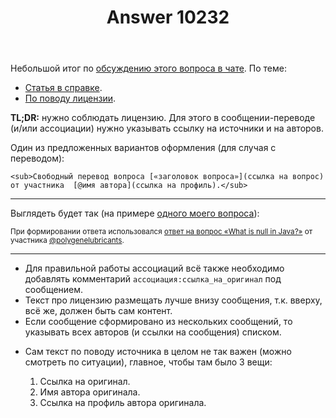 ﻿---
title: "Answer 10232"
se.owner.user_id: 15479
se.owner.display_name: "Suvitruf says Reinstate Monica"
se.owner.link: "https://ru.meta.stackoverflow.com/users/15479/suvitruf-says-reinstate-monica"
se.answer_id: 10232
se.question_id: 10211
se.post_type: answer
se.score: 5
se.is_accepted: True
---
<p>Небольшой итог по <a href="https://chat.stackexchange.com/transcript/message/53807508#53807508">обсуждению этого вопроса в чате</a>. По теме:</p>

<ul>
<li><a href="https://ru.stackoverflow.com/help/translate-from-english">Статья в справке</a>.</li>
<li><a href="https://ru.meta.stackoverflow.com/a/4975/15479">По поводу лицензии</a>.</li>
</ul>

<p><strong>TL;DR:</strong> нужно соблюдать лицензию. Для этого в сообщении-переводе (и/или ассоциации) нужно указывать ссылку на источники и на авторов.</p>

<p>Один из предложенных вариантов оформления (для случая с переводом):</p>

<pre><code>&lt;sub&gt;Свободный перевод вопроса [«заголовок вопроса»](ссылка на вопрос) от участника  [@имя автора](ссылка на профиль).&lt;/sub&gt;
</code></pre>

<hr>

<p>Выглядеть будет так (на примере <a href="https://ru.stackoverflow.com/q/871121/15479">одного моего вопроса</a>):</p>

<p><sub>При формировании ответа использовался <a href="https://stackoverflow.com/a/2707333/1991579">ответ на вопрос «What is null in Java?»</a> от участника <a href="https://stackoverflow.com/users/276101/polygenelubricants">@polygenelubricants</a>.</sub></p>

<hr>

<ul>
<li>Для правильной работы ассоциаций всё также необходимо добавлять комментарий <code>ассоциация:ссылка_на_оригинал</code> под сообщением.</li>
<li>Текст про лицензию размещать лучше внизу сообщения, т.к. вверху, всё же, должен быть сам контент.</li>
<li>Если сообщение сформировано из нескольких сообщений, то указывать всех авторов (и ссылки на сообщения) списком.</li>
<li><p>Сам текст по поводу источника в целом не так важен (можно смотреть по ситуации), главное, чтобы там было 3 вещи:</p>

<ol>
<li>Ссылка на оригинал.</li>
<li>Имя автора оригинала.</li>
<li>Ссылка на профиль автора оригинала.</li>
</ol></li>
</ul>
